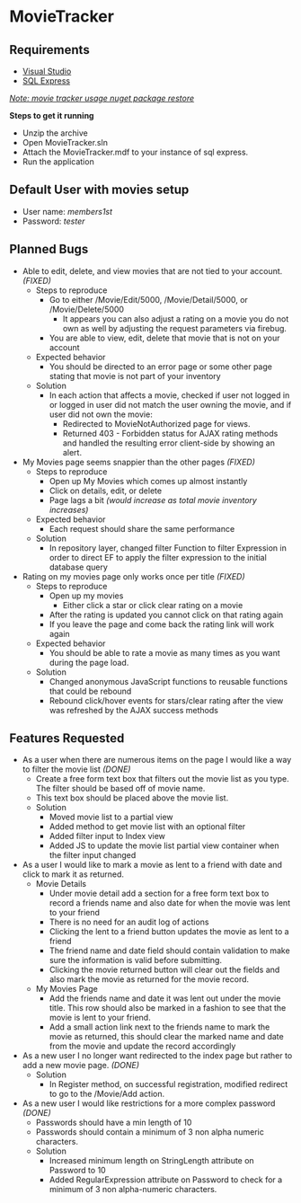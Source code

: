 MovieTracker
============

Requirements
----

 - [Visual Studio](http://www.microsoft.com/visualstudio/en-us/try)
 - [SQL Express](http://www.microsoft.com/en-us/sqlserver/editions/2012-editions/express.aspx)

_[Note: movie tracker usage nuget package restore](http://docs.nuget.org/docs/workflows/using-nuget-without-committing-packages)_


**Steps to get it running**

 - Unzip the archive
 - Open MovieTracker.sln
 - Attach the MovieTracker.mdf to your instance of sql express.
 - Run the application


Default User with movies setup
---
 - User name: *members1st*
 - Password: *tester*


Planned Bugs
--
 - Able to edit, delete, and view movies that are not tied to your account. *(FIXED)*
   - Steps to reproduce
     - Go to either /Movie/Edit/5000, /Movie/Detail/5000, or /Movie/Delete/5000
       - It appears you can also adjust a rating on a movie you do not own as well by adjusting the request parameters via firebug.
     - You are able to view, edit, delete that movie that is not on your account
   - Expected behavior
     - You should be directed to an error page or some other page stating that movie is not part of your inventory
   - Solution
     - In each action that affects a movie, checked if user not logged in or logged in user did not match the user owning the movie, and if user did not own the movie:
       - Redirected to MovieNotAuthorized page for views.
	   - Returned 403 - Forbidden status for AJAX rating methods and handled the resulting error client-side by showing an alert.
 - My Movies page seems snappier than the other pages *(FIXED)*
   - Steps to reproduce
     - Open up My Movies which comes up almost instantly
     - Click on details, edit, or delete
     - Page lags a bit *(would increase as total movie inventory increases)*
   - Expected behavior
     - Each request should share the same performance
   - Solution
     - In repository layer, changed filter Function to filter Expression in order to direct EF to apply the filter expression to the initial database query
 - Rating on my movies page only works once per title *(FIXED)*
   - Steps to reproduce
     - Open up my movies
       - Either click a star or click clear rating on a movie
     - After the rating is updated you cannot click on that rating again
     - If you leave the page and come back the rating link will work again
   - Expected behavior
     - You should be able to rate a movie as many times as you want during the page load.
   - Solution
     - Changed anonymous JavaScript functions to reusable functions that could be rebound
	 - Rebound click/hover events for stars/clear rating after the view was refreshed by the AJAX success methods
	 
Features Requested
--
 - As a user when there are numerous items on the page I would like a way to filter the movie list *(DONE)*
   - Create a free form text box that filters out the movie list as you type.  The filter should be based off of movie name.
   - This text box should be placed above the movie list.
   - Solution
     - Moved movie list to a partial view
	 - Added method to get movie list with an optional filter
	 - Added filter input to Index view
	 - Added JS to update the movie list partial view container when the filter input changed
 - As a user I would like to mark a movie as lent to a friend with date and click to mark it as returned.
   - Movie Details
     - Under movie detail add a section for a free form text box to record a friends name and also date for when the movie was lent to your friend
     - There is no need for an audit log of actions
     - Clicking the lent to a friend button updates the movie as lent to a friend
     - The friend name and date field should contain validation to make sure the information is valid before submitting.
     - Clicking the movie returned button will clear out the fields and also mark the movie as returned for the movie record.
   - My Movies Page
     - Add the friends name and date it was lent out under the movie title.  This row should also be marked in a fashion to see that the movie is lent to your friend.
     - Add a small action link next to the friends name to mark the movie as returned, this should clear the marked name and date from the movie and update the record accordingly
 - As a new user I no longer want redirected to the index page but rather to add a new movie page. *(DONE)*
   - Solution
     - In Register method, on successful registration, modified redirect to go to the /Movie/Add action.
 - As a new user I would like restrictions for a more complex password *(DONE)*
   - Passwords should have a min length of 10
   - Passwords should contain a minimum of 3 non alpha numeric characters.
   - Solution
     - Increased minimum length on StringLength attribute on Password to 10
	 - Added RegularExpression attribute on Password to check for a minimum of 3 non alpha-numeric characters.

